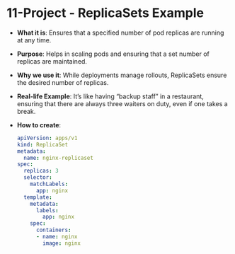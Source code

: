 # 11-Project - ReplicaSets Example

- **What it is**: Ensures that a specified number of pod replicas are running at any time.
- **Purpose**: Helps in scaling pods and ensuring that a set number of replicas are maintained.
- **Why we use it**: While deployments manage rollouts, ReplicaSets ensure the desired number of replicas.
- **Real-life Example**: It’s like having “backup staff” in a restaurant, ensuring that there are always three waiters on duty, even if one takes a break.
- **How to create**:

     ```yaml
     apiVersion: apps/v1
     kind: ReplicaSet
     metadata:
       name: nginx-replicaset
     spec:
       replicas: 3
       selector:
         matchLabels:
           app: nginx
       template:
         metadata:
           labels:
             app: nginx
         spec:
           containers:
           - name: nginx
             image: nginx
     ```
